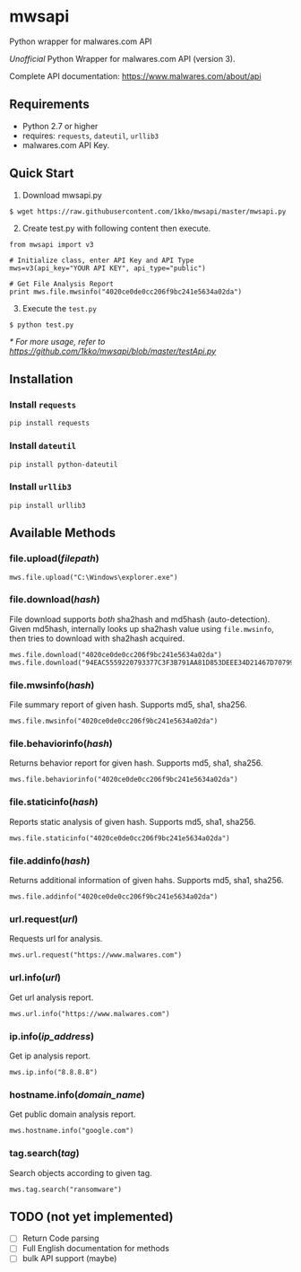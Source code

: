 # mwsapi
Python wrapper for malwares.com API

_Unofficial_ Python Wrapper for malwares.com API (version 3).

Complete API documentation: https://www.malwares.com/about/api


## Requirements

  * Python 2.7 or higher
  * requires: `requests`, `dateutil`, `urllib3`
  * malwares.com API Key.


## Quick Start

  1. Download mwsapi.py
  ```
  $ wget https://raw.githubusercontent.com/1kko/mwsapi/master/mwsapi.py
  ```

  2. Create test.py with following content then execute.
  ```
  from mwsapi import v3

  # Initialize class, enter API Key and API Type
  mws=v3(api_key="YOUR API KEY", api_type="public")

  # Get File Analysis Report
  print mws.file.mwsinfo("4020ce0de0cc206f9bc241e5634a02da")
  ```
  
  3. Execute the `test.py`
  ```
  $ python test.py
  ```
  
  _* For more usage, refer to https://github.com/1kko/mwsapi/blob/master/testApi.py_

## Installation

  ### Install `requests`
  ```
  pip install requests
  ```
  ### Install `dateutil`
  ```
  pip install python-dateutil
  ```
  ### Install `urllib3`
  ```
  pip install urllib3
  ```

## Available Methods

  ### file.upload(*filepath*)
  ```
  mws.file.upload("C:\Windows\explorer.exe")
  ```

  ### file.download(*hash*)
  File download supports _both_ sha2hash and md5hash (auto-detection).
  Given md5hash, internally looks up sha2hash value using `file.mwsinfo`, then tries to download with sha2hash acquired.

  ```
  mws.file.download("4020ce0de0cc206f9bc241e5634a02da")
  mws.file.download("94EAC5559220793377C3F3B791AA81D853DEEE34D21467D70799A32EB8D4BD51")
  ```

  ### file.mwsinfo(*hash*)
  File summary report of given hash.
  Supports md5, sha1, sha256.
  ```
  mws.file.mwsinfo("4020ce0de0cc206f9bc241e5634a02da")
  ```

  ### file.behaviorinfo(*hash*)
  Returns behavior report for given hash.
  Supports md5, sha1, sha256.
  ```
  mws.file.behaviorinfo("4020ce0de0cc206f9bc241e5634a02da")
  ```

  ### file.staticinfo(*hash*)
  Reports static analysis of given hash.
  Supports md5, sha1, sha256.
  ```
  mws.file.staticinfo("4020ce0de0cc206f9bc241e5634a02da")
  ```

  ### file.addinfo(*hash*)
  Returns additional information of given hahs.
  Supports md5, sha1, sha256.
  ```
  mws.file.addinfo("4020ce0de0cc206f9bc241e5634a02da")
  ```

  ### url.request(*url*)
  Requests url for analysis.
  ```
  mws.url.request("https://www.malwares.com")
  ```

  ### url.info(*url*)
  Get url analysis report.
  ```
  mws.url.info("https://www.malwares.com")
  ```

  ### ip.info(*ip_address*)
  Get ip analysis report.
  ```
  mws.ip.info("8.8.8.8")
  ```

  ### hostname.info(*domain_name*)
  Get public domain analysis report.
  ```
  mws.hostname.info("google.com")
  ```

  ### tag.search(*tag*)
  Search objects according to given tag.
  ```
  mws.tag.search("ransomware")
  ```


## TODO (not yet implemented)
- [ ] Return Code parsing
- [ ] Full English documentation for methods
- [ ] bulk API support (maybe)
